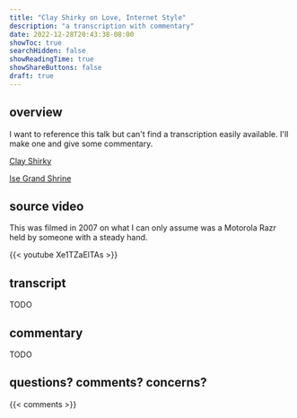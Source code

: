 ```yaml
---
title: "Clay Shirky on Love, Internet Style"
description: "a transcription with commentary"
date: 2022-12-28T20:43:38-08:00
showToc: true
searchHidden: false
showReadingTime: true
showShareButtons: false
draft: true
---
```


## overview

I want to reference this talk but can't find a transcription easily available. I'll make one and give some commentary.

[Clay Shirky](https://en.wikipedia.org/wiki/Clay_Shirky)

[Ise Grand Shrine](https://en.wikipedia.org/wiki/Ise_Grand_Shrine)

## source video

This was filmed in 2007 on what I can only assume was a Motorola Razr held by someone with a steady hand.

{{< youtube Xe1TZaElTAs >}}

## transcript

TODO
    
## commentary

TODO

## questions? comments? concerns?

{{< comments >}}

